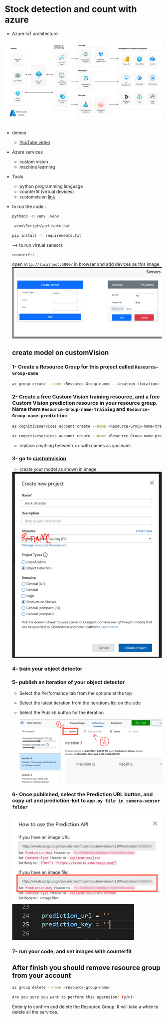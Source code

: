 # Stock detection and count with azure

* Azure IoT architecture
<center>
<img src="images\iot-refarch.PNG" alt="" > 
</center>

<br>


* demos
    - [YouTube video](https://youtu.be/SV9JVf1AlAs)


* Azure services
    - custom vision
    - machine learning

* Tools
    - python programming language
    - counterfit (virtual devices)
    - customvision [link](https://www.customvision.ai/)

* to run the code :
    ```sh
    python3 -m venv .venv
    ```
    ```sh
    .venv\Scripts\activate.bat
    ```
    ```sh
    pip install -r requirements.txt
    ```
    --> to run virtual sensors
    ```sh
    counterfit
    ```
    open `http://localhost:5000/` in browser and add devices as this image
    <img src="images\sensors.PNG" alt="" style="width:500px">


    <!-- ---------------------------------------------------->

    ## create model on customVision
    ### 1- Create a Resource Group for this project called `Resource-Group-name`
    ```sh
    az group create --name <Resource-Group-name> --location <location>
    ```
    ### 2- Create a free Custom Vision training resource, and a free Custom Vision prediction resource in your resource group. Name them `Resource-Group-name-training` and `Resource-Group-name-prediction`
    ```sh
    az cognitiveservices account create --name <Resource-Group-name-training> --resource-group <Resource-Group-name> --kind CustomVision.Training --sku F0 --yes --location <location>
    ```
    ```sh
    az cognitiveservices account create --name <Resource-Group-name-prediction>--resource-group <Resource-Group-name> --kind CustomVision.Prediction --sku F0 --yes --location <location>
    ```
    - replace anything between <> with names as you want.
    ### 3- go to [customvision](https://www.customvision.ai/)
    - create your model as shown in image
    <img src="images\custom-vision-create-object-detector-project.png" alt="" > 

    ### 4- train your object detector
    ### 5-  publish an iteration of your object detector
    - Select the Performance tab from the options at the top
    - Select the latest iteration from the Iterations list on the side
    - Select the Publish button for the iteration

        <img src="images\publish.png" alt="" > 

    ### 6- Once published, select the Prediction URL button, and copy url and prediction-ket to `app.py file in camera-sensor folder`
    <img src="images\url.png" alt="" > 

    
    <img src="images\code_url.png" alt="" > 

    ### 7- run your code, and set images with counterfit
    <!-- ---------------------------------------------------->


    ## After finish you should remove resource group from your account 
    ```sh 
    az group delete --name <resource-group-name>
    ```
    ```sh
    Are you sure you want to perform this operation? (y/n): 
    ```
    Enter <b>y</b> to confirm and delete the Resource Group. It will take a while to delete all the services.